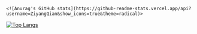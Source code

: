 
    <![Anurag's GitHub stats](https://github-readme-stats.vercel.app/api?username=ZiyangQian&show_icons=true&theme=radical)>
  <a href="https://github.com/anuraghazra/github-readme-stats">
    <img src="https://github-readme-stats.vercel.app/api/top-langs/?username=ZiyangQian&layout=compact" alt="Top Langs">

